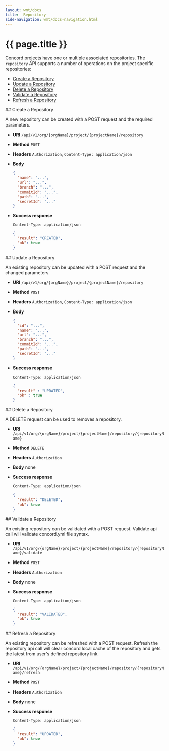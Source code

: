 ```yaml
---
layout: wmt/docs
title:  Repository
side-navigation: wmt/docs-navigation.html
---
```


# {{ page.title }}

Concord projects have one or multiple associated repositories. The `repository` API supports
a number of operations on the project specific repositories:

- [Create a Repository](#create-repository)
- [Update a Repository](#update-repository)
- [Delete a Repository](#delete-repository)
- [Validate a Repository](#validate-repository)
- [Refresh a Repository](#refresh-repository)

<a name="create-repository"/>
## Create a Repository

A new repository can be created with a POST request and the required parameters.

* **URI** `/api/v1/org/{orgName}/project/{projectName}/repository`
* **Method** `POST`
* **Headers** `Authorization`, `Content-Type: application/json`
* **Body**
    ```json
    {
      "name": "...",
      "url": "...",
      "branch": "...",
      "commitId": "...",
      "path": "...",
      "secretId": "..."
    }
    ```

* **Success response**
    ```
    Content-Type: application/json
    ```

    ```json
    {
      "result": "CREATED",
      "ok": true
    }
    ```

<a name="update-repository"/>
## Update a Repository

An existing repository can be updated with a POST request and the changed
parameters.

* **URI** `/api/v1/org/{orgName}/project/{projectName}/repository`
* **Method** `POST`
* **Headers** `Authorization`, `Content-Type: application/json`
* **Body**
    ```json
    {
      "id": "...",
      "name": "...",
      "url": "...",
      "branch": "...",
      "commitId": "...",
      "path": "...",
      "secretId": "..."
    }
    ```

* **Success response**
    ```
    Content-Type: application/json
    ```

    ```json
    {
      "result" : "UPDATED",
      "ok" : true
    }
    ```


<a name="delete-repository"/>
## Delete a Repository

A DELETE request can be used to removes a repository.

* **URI** `/api/v1/org/{orgName}/project/{projectName}/repository/{repositoryName}`
* **Method** `DELETE`
* **Headers** `Authorization`
* **Body**
    none
* **Success response**
    ```
    Content-Type: application/json
    ```

    ```json
    {
      "result": "DELETED",
      "ok": true
    }
    ```


<a name="validate-repository"/>
## Validate a Repository

An existing repository can be validated with a POST request. Validate api call will validate concord.yml file syntax.

* **URI** `/api/v1/org/{orgName}/project/{projectName}/repository/{repositoryName}/validate`
* **Method** `POST`
* **Headers** `Authorization`
* **Body**
    none
* **Success response**
    ```
    Content-Type: application/json
    ```

    ```json
    {
      "result": "VALIDATED",
      "ok": true
    }
    ```
    
    
<a name="refresh-repository"/>
## Refresh a Repository

An existing repository can be refreshed with a POST request. Refresh the repository api call will clear concord local cache of the repository and gets the latest from user's defined repository link.

* **URI** `/api/v1/org/{orgName}/project/{projectName}/repository/{repositoryName}/refresh`
* **Method** `POST`
* **Headers** `Authorization`
* **Body**
    none
* **Success response**
    ```
    Content-Type: application/json
    ```

    ```json
    {
      "result": "UPDATED",
      "ok": true
    }
    ```
